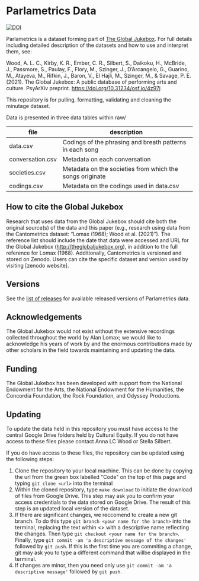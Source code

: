 # Parlametrics Data


[![DOI](https://zenodo.org/badge/343250470.svg)](https://zenodo.org/badge/latestdoi/343250470)


Parlametrics is a dataset forming part of [The Global Jukebox](https://theglobaljukebox.org/#). 
For full details including detailed description of the datasets and how to use and interpret them, see:

Wood, A. L. C., Kirby, K. R., Ember, C. R., Silbert, S., Daikoku, H., McBride, J., Passmore, S., Paulay, F., Flory, M., Szinger, J., D’Arcangelo, G., Guarino, M., Atayeva, M., Rifkin, J., Baron, V., El Hajli, M., Szinger, M., & Savage, P. E. (2021). The Global Jukebox: A public database of performing arts and culture. PsyArXiv preprint. https://doi.org/10.31234/osf.io/4z97j


This repository is for pulling, formatting, validating and cleaning the minutage dataset.

Data is presented in three data tables within raw/

| file             | description                                              |
|------------------|----------------------------------------------------------|
| data.csv         | Codings of the phrasing and breath patterns in each song |
| conversation.csv | Metadata on each conversation                            |
| societies.csv    | Metadata on the societies from which the songs originate |
| codings.csv      | Metadata on the codings used in data.csv  				  |


## How to cite the Global Jukebox

Research that uses data from the Global Jukebox should cite both the original source(s) of the data and this paper (e.g., research using data from the Cantometrics dataset: “Lomax (1968); Wood et al. (2021)”). The reference list should include the date that data were accessed and URL for the Global Jukebox (http://theglobaljukebox.org), in addition to the full reference for Lomax (1968). Additionally, Cantometrics is versioned and stored on Zenodo. Users can cite the specific dataset and version used by visiting [zenodo website].

## Versions

See the [list of releases](https://github.com/theglobaljukebox/parlametrics/releases) for available released versions of Parlametrics data.

## Acknowledgements

The Global Jukebox would not exist without the extensive recordings collected throughout the world by Alan Lomax; we would like to acknowledge his years of work by  and the enormous contributions made by other scholars in the field towards maintaining and updating the data.

## Funding 

The Global Jukebox has been developed with support from the National Endowment for the Arts, the National Endowment for the Humanities, the Concordia Foundation, the Rock Foundation, and Odyssey Productions.

## Updating

To update the data held in this repository you must have access to the central Google Drive folders held by Cultural Equity. If you do not have access to these files please contact Anna LC Wood or Stella Silbert. 

If you do have access to these files, the repository can be updated using the following steps:

1. Clone the repository to your local machine. This can be done by copying the url from the green box labelled "Code" on the top of this page and typing `git clone <url>` into the terminal
2. Within the cloned repository, type `make download` to initiate the download of files from Google Drive. This step may ask you to confirm your access credentials to the data stored on Google Drive.  The result of this step is an updated local version of the dataset.
3. If there are significant changes, we reccomend to create a new git branch. To do this type `git branch <your name for the branch>` into the terminal, replacing the text within <> with a descriptive name reflecting the changes. Then type `git checkout <your name for the branch>`. Finally, type `git commit -am 'a descriptive message of the changes'` followed by `git push`. If this is the first time you are commiting a change, git may ask you to type a different command that willbe displayed in the terminal. 
4. If changes are minor, then you need only use `git commit -am 'a descriptive message'` followed by `git push`. 
